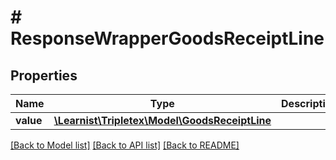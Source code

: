 # # ResponseWrapperGoodsReceiptLine

## Properties

Name | Type | Description | Notes
------------ | ------------- | ------------- | -------------
**value** | [**\Learnist\Tripletex\Model\GoodsReceiptLine**](GoodsReceiptLine.md) |  | [optional]

[[Back to Model list]](../../README.md#models) [[Back to API list]](../../README.md#endpoints) [[Back to README]](../../README.md)
